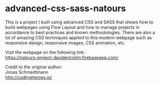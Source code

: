 # advanced-css-sass-natours

This is a project I built using advanced CSS and SASS that shows how to build webpages using Flow Layout and how to manage projects in accordance to best practices and known methodologies. There are also a lot of amazing CSS techniques applied to this modern webpage such as responsive design, responsive images, CSS animation, etc.  
  
Visit the webpage on the following link:  
https://natours-project-davidericjohn.firebaseapp.com/


Credit to the original author:  
Jonas Schmedtmann  
http://codingheroes.io/
